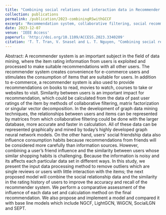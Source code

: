 ```yaml
---
title: "Combining social relations and interaction data in Recommender System with Graph Convolution Collaborative Filtering"
collection: publications
permalink: /publication/2023-combiningRSwithGCCF
excerpt: 'Recommendation system, collaborative filtering, social recommender system'
date: 2023-12-07
venue: 'IEEE Access'
paperurl: 'http://doi.org/10.1109/ACCESS.2023.3340209'
citation: 'T. T. Tran, V. Snasel and L. T. Nguyen, "Combining social relations and interaction data in Recommender System with Graph Convolution Collaborative Filtering," in IEEE Access,'
---
```

Abstract:
A recommender system is an important subject in the field of data mining, where the item rating information from users is exploited and processed to make suitable recommendations with all other users. The recommender system creates convenience for e-commerce users and stimulates the consumption of items that are suitable for users. In addition to e-commerce, a recommender system is also used to provide recommendations on books to read, movies to watch, courses to take or websites to visit. Similarity between users is an important impact for recommendation, which could be calculated from the data of past user ratings of the item by methods of collaborative filtering, matrix factorization or singular vector decomposition. In the development of graph data mining techniques, the relationships between users and items can be represented by matrices from which collaborative filtering could be done with the larger database, more accurate and faster in calculation. All of these data can be represented graphically and mined by today’s highly developed graph neural network models. On the other hand, users’ social friendship data also influence consumption habits because recommendations from friends will be considered more carefully than information sources. However, combining a user’s friend influence and the similarity between users whose similar shopping habits is challenging. Because the information is noisy and its affects each particular data set in different ways. In this study, we present the input data processing method to remove outliers which are single reviews or users with little interaction with the items; the next proposed model will combine the social relationship data and the similarity in the rating history of users to improve the accuracy and recall of the recommender system. We perform a comparative assessment of the influence of each data set and calculation method on the final recommendation. We also propose and implement a model and compared it with base line models which include NGCF, LightGCN, WiGCN, SocialLGN and SEPT.
